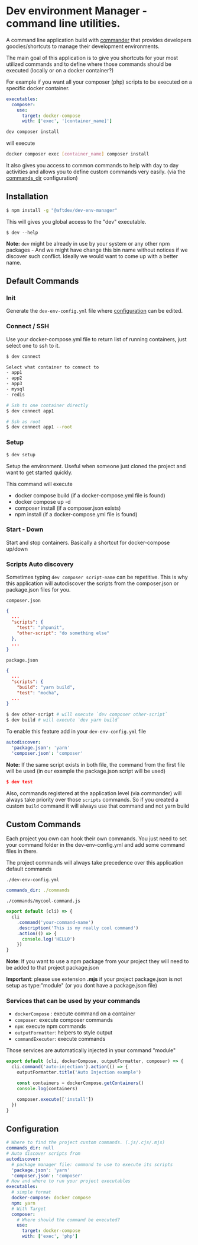 # Dev environment Manager - command line utilities.

A command line application build with [commander](https://github.com/tj/commander.js) that provides
developers goodies/shortcuts to manage their development environments.

The main goal of this application is to give you shortcuts for your most utilized commands and to
define where those commands should be executed (locally or on a docker container?)

For example if you want all your composer (php) scripts to be executed on a specific docker
container.

```yaml
executables:
  composer:
    use:
      target: docker-compose
      with: ['exec', '[container_name]']
```

```bash
dev composer install
```

will execute

```bash
docker composer exec [container_name] composer install
```

It also gives you access to common commands to help with day to day activities and allows you to
define custom commands very easily. (via the [commands_dir](#configuration) configuration)

## Installation

```bash
$ npm install -g "@aftdev/dev-env-manager"
```

This will gives you global access to the "dev" executable.

```
$ dev --help
```

**Note:** `dev` might be already in use by your system or any other npm packages - And we might have
change this bin name without notices if we discover such conflict. Ideally we would want to come up
with a better name.

## Default Commands

### Init

Generate the `dev-env-config.yml` file where [configuration](#configuration) can be edited.

### Connect / SSH

Use your docker-compose.yml file to return list of running containers, just select one to ssh to it.

```bash
$ dev connect

Select what container to connect to
- app1
- app2
- app3
- mysql
- redis

# Ssh to one container directly
$ dev connect app1

# Ssh as root
$ dev connect app1 --root
```

### Setup

```bash
$ dev setup
```

Setup the environment. Useful when someone just cloned the project and want to get started quickly.

This command will execute

- docker compose build (if a docker-compose.yml file is found)
- docker compose up -d
- composer install (if a composer.json exists)
- npm install (if a docker-compose.yml file is found)

### Start - Down

Start and stop containers. Basically a shortcut for docker-compose up/down

### Scripts Auto discovery

Sometimes typing `dev composer script-name` can be repetitive. This is why this application will
autodiscover the scripts from the composer.json or package.json files for you.

`composer.json`

```json
{
  ...
  "scripts": {
    "test": "phpunit",
    "other-script": "do something else"
  },
  ...
}
```

`package.json`

```json
{
  ...
  "scripts": {
    "build": "yarn build",
    "test": "mocha",
  ...
}
```

```bash
$ dev other-script # will execute `dev composer other-script`
$ dev build # will execute `dev yarn build`
```

To enable this feature add in your `dev-env-config.yml` file

```yaml
autodiscover:
  'package.json': 'yarn'
  'composer.json': 'composer'
```

**Note:** If the same script exists in both file, the command from the first file will be used (in
our example the package.json script will be used)

```json
$ dev test
```

Also, commands registered at the application level (via commander) will always take priority over
those `scripts` commands. So if you created a custom `build` command it will always use that command
and not yarn build

## Custom Commands

Each project you own can hook their own commands. You just need to set your command folder in the
dev-env-config.yml and add some command files in there.

The project commands will always take precedence over this application default commands

`./dev-env-config.yml`

```yaml
commands_dir: ./commands
```

`./commands/mycool-command.js`

```js
export default (cli) => {
  cli
    .command('your-command-name')
    .description('This is my really cool command')
    .action(() => {
      console.log('HELLO')
    })
}
```

**Note**: If you want to use a npm package from your project they will need to be added to that
project package.json

**Important**: please use extension **.mjs** if your project package.json is not setup as
type:"module" (or you dont have a package.json file)

### Services that can be used by your commands

- `dockerCompose` : execute command on a container
- `composer`: execute composer commands
- `npm`: execute npm commands
- `outputFormatter`: helpers to style output
- `commandExecuter`: execute commands

Those services are automatically injected in your command "module"

```js
export default (cli, dockerCompose, outputFormatter, composer) => {
  cli.command('auto-injection').action(() => {
    outputFormatter.title('Auto Injection example')

    const containers = dockerCompose.getContainers()
    console.log(containers)

    composer.execute(['install'])
  })
}
```

## Configuration

```yaml
# Where to find the project custom commands. (.js/.cjs/.mjs)
commands_dir: null
# Auto discover scripts from
autodiscover:
  # package manager file: command to use to execute its scripts
  'package.json': 'yarn'
  'composer.json': 'composer'
# How and where to run your project executables
executables:
  # simple format
  docker-compose: docker compose
  npm: yarn
  # With Target
  composer:
    # Where should the command be executed?
    use:
      target: docker-compose
      with: ['exec', 'php']
```
